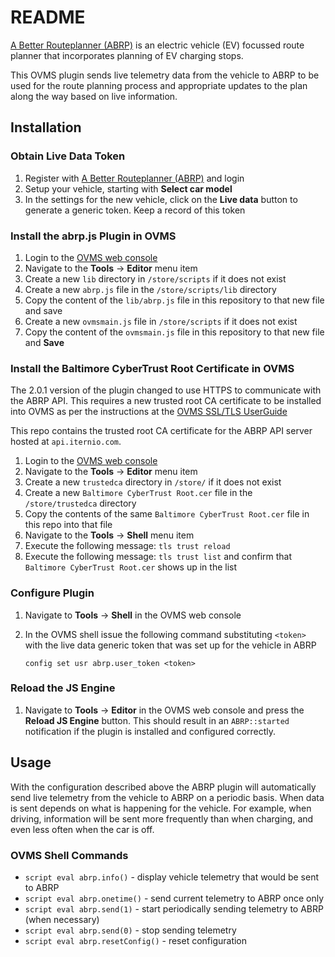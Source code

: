 # README

[A Better Routeplanner (ABRP)](https://abetterrouteplanner.com) is an electric
vehicle (EV) focussed route planner that incorporates planning of EV charging
stops.

This OVMS plugin sends live telemetry data from the vehicle to ABRP to be used
for the route planning process and appropriate updates to the plan along the way
based on live information.

## Installation

### Obtain Live Data Token

1. Register with [A Better Routeplanner (ABRP)](https://abetterrouteplanner.com)
   and login
2. Setup your vehicle, starting with **Select car model**
3. In the settings for the new vehicle, click on the **Live data** button to
   generate a generic token. Keep a record of this token

### Install the abrp.js Plugin in OVMS

1. Login to the
   [OVMS web console](https://docs.openvehicles.com/en/latest/userguide/installation.html#initial-connection-wifi-and-browser)
2. Navigate to the **Tools** -> **Editor** menu item
3. Create a new `lib` directory in `/store/scripts` if it does not exist
4. Create a new `abrp.js` file in the `/store/scripts/lib` directory
5. Copy the content of the `lib/abrp.js` file in this repository to that new
   file and save
6. Create a new `ovmsmain.js` file in `/store/scripts` if it does not exist
7. Copy the content of the `ovmsmain.js` file in this repository to that new
   file and **Save**

### Install the Baltimore CyberTrust Root Certificate in OVMS

The 2.0.1 version of the plugin changed to use HTTPS to communicate with the
ABRP API. This requires a new trusted root CA certificate to be installed into
OVMS as per the instructions at the
[OVMS SSL/TLS UserGuide](https://docs.openvehicles.com/en/latest/userguide/ssltls.html)

This repo contains the trusted root CA certificate for the ABRP API server
hosted at `api.iternio.com`.

1. Login to the
   [OVMS web console](https://docs.openvehicles.com/en/latest/userguide/installation.html#initial-connection-wifi-and-browser)
2. Navigate to the **Tools** -> **Editor** menu item
3. Create a new `trustedca` directory in `/store/` if it does not exist
4. Create a new `Baltimore CyberTrust Root.cer` file in the `/store/trustedca`
   directory
5. Copy the contents of the same `Baltimore CyberTrust Root.cer` file in this
   repo into that file
6. Navigate to the **Tools** -> **Shell** menu item
7. Execute the following message: `tls trust reload`
8. Execute the following message: `tls trust list` and confirm that
   `Baltimore CyberTrust Root.cer` shows up in the list

### Configure Plugin

1. Navigate to **Tools** -> **Shell** in the OVMS web console
2. In the OVMS shell issue the following command substituting `<token>` with the
   live data generic token that was set up for the vehicle in ABRP

   ```text
   config set usr abrp.user_token <token>
   ```

### Reload the JS Engine

1. Navigate to **Tools** -> **Editor** in the OVMS web console and press the
   **Reload JS Engine** button. This should result in an `ABRP::started`
   notification if the plugin is installed and configured correctly.

## Usage

With the configuration described above the ABRP plugin will automatically send
live telemetry from the vehicle to ABRP on a periodic basis. When data is sent
depends on what is happening for the vehicle. For example, when driving,
information will be sent more frequently than when charging, and even less often
when the car is off.

### OVMS Shell Commands

- `script eval abrp.info()` - display vehicle telemetry that would be sent to
  ABRP
- `script eval abrp.onetime()` - send current telemetry to ABRP once only
- `script eval abrp.send(1)` - start periodically sending telemetry to ABRP
  (when necessary)
- `script eval abrp.send(0)` - stop sending telemetry
- `script eval abrp.resetConfig()` - reset configuration
